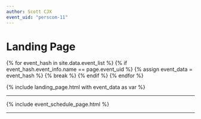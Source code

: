 ```yaml
---
author: Scott CJX
event_uid: "perscom-11"
---
```


# Landing Page

<!-- {% assign event_data = site.data.events.items[page.event_uid] %} -->

{% for event_hash in site.data.event_list %}
  {% if event_hash.event_info.name == page.event_uid %}
    {% assign event_data = event_hash %}
    {% break %}
  {% endif %}
{% endfor %}

{% include landing_page.html with event_data as var %}

<hr>

{% include event_schedule_page.html %}

<hr>
